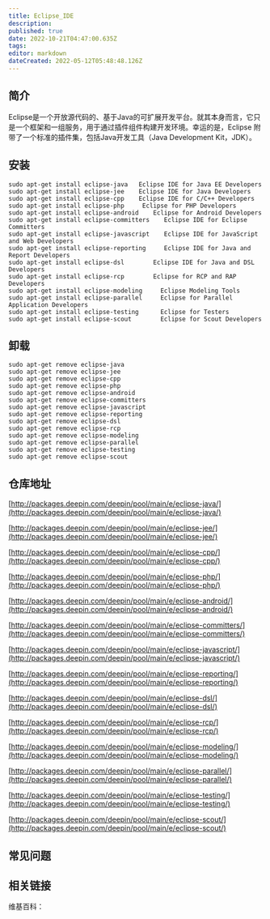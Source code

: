 ```yaml
---
title: Eclipse_IDE
description: 
published: true
date: 2022-10-21T04:47:00.635Z
tags: 
editor: markdown
dateCreated: 2022-05-12T05:48:48.126Z
---
```


## 简介

Eclipse是一个开放源代码的、基于Java的可扩展开发平台。就其本身而言，它只是一个框架和一组服务，用于通过插件组件构建开发环境。幸运的是，Eclipse 附带了一个标准的插件集，包括Java开发工具（Java Development Kit，JDK）。

## 安装

```
sudo apt-get install eclipse-java   Eclipse IDE for Java EE Developers
sudo apt-get install eclipse-jee    Eclipse IDE for Java Developers
sudo apt-get install eclipse-cpp    Eclipse IDE for C/C++ Developers
sudo apt-get install eclipse-php     Eclipse for PHP Developers
sudo apt-get install eclipse-android    Eclipse for Android Developers
sudo apt-get install eclipse-committers    Eclipse IDE for Eclipse Committers
sudo apt-get install eclipse-javascript    Eclipse IDE for JavaScript and Web Developers
sudo apt-get install eclipse-reporting     Eclipse IDE for Java and Report Developers
sudo apt-get install eclipse-dsl        Eclipse IDE for Java and DSL Developers
sudo apt-get install eclipse-rcp        Eclipse for RCP and RAP Developers
sudo apt-get install eclipse-modeling     Eclipse Modeling Tools
sudo apt-get install eclipse-parallel     Eclipse for Parallel Application Developers
sudo apt-get install eclipse-testing      Eclipse for Testers
sudo apt-get install eclipse-scout        Eclipse for Scout Developers

```

## 卸载

```
sudo apt-get remove eclipse-java
sudo apt-get remove eclipse-jee 
sudo apt-get remove eclipse-cpp
sudo apt-get remove eclipse-php
sudo apt-get remove eclipse-android
sudo apt-get remove eclipse-committers
sudo apt-get remove eclipse-javascript
sudo apt-get remove eclipse-reporting
sudo apt-get remove eclipse-dsl
sudo apt-get remove eclipse-rcp
sudo apt-get remove eclipse-modeling
sudo apt-get remove eclipse-parallel
sudo apt-get remove eclipse-testing
sudo apt-get remove eclipse-scout

```

## 仓库地址

[http://packages.deepin.com/deepin/pool/main/e/eclipse-java/](http://packages.deepin.com/deepin/pool/main/e/eclipse-java/)

[http://packages.deepin.com/deepin/pool/main/e/eclipse-jee/](http://packages.deepin.com/deepin/pool/main/e/eclipse-jee/)

[http://packages.deepin.com/deepin/pool/main/e/eclipse-cpp/](http://packages.deepin.com/deepin/pool/main/e/eclipse-cpp/)

[http://packages.deepin.com/deepin/pool/main/e/eclipse-php/](http://packages.deepin.com/deepin/pool/main/e/eclipse-php/)

[http://packages.deepin.com/deepin/pool/main/e/eclipse-android/](http://packages.deepin.com/deepin/pool/main/e/eclipse-android/)

[http://packages.deepin.com/deepin/pool/main/e/eclipse-committers/](http://packages.deepin.com/deepin/pool/main/e/eclipse-committers/)

[http://packages.deepin.com/deepin/pool/main/e/eclipse-javascript/](http://packages.deepin.com/deepin/pool/main/e/eclipse-javascript/)

[http://packages.deepin.com/deepin/pool/main/e/eclipse-reporting/](http://packages.deepin.com/deepin/pool/main/e/eclipse-reporting/)

[http://packages.deepin.com/deepin/pool/main/e/eclipse-dsl/](http://packages.deepin.com/deepin/pool/main/e/eclipse-dsl/)

[http://packages.deepin.com/deepin/pool/main/e/eclipse-rcp/](http://packages.deepin.com/deepin/pool/main/e/eclipse-rcp/)

[http://packages.deepin.com/deepin/pool/main/e/eclipse-modeling/](http://packages.deepin.com/deepin/pool/main/e/eclipse-modeling/)

[http://packages.deepin.com/deepin/pool/main/e/eclipse-parallel/](http://packages.deepin.com/deepin/pool/main/e/eclipse-parallel/)

[http://packages.deepin.com/deepin/pool/main/e/eclipse-testing/](http://packages.deepin.com/deepin/pool/main/e/eclipse-testing/)

[http://packages.deepin.com/deepin/pool/main/e/eclipse-scout/](http://packages.deepin.com/deepin/pool/main/e/eclipse-scout/)

## 常见问题

## 相关链接

维基百科：

